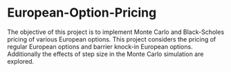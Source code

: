 # European-Option-Pricing

The objective of this project is to implement Monte Carlo and Black-Scholes pricing of various European options. This project considers the pricing of regular European options and barrier knock-in European options. Additionally the effects of step size in the Monte Carlo simulation are explored. 
